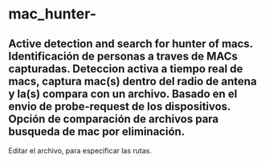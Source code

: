 # mac_hunter-
Active detection and search for hunter of macs.
Identificación de personas a traves de MACs capturadas.
Deteccion activa a tiempo real de macs, captura mac(s) dentro del radio de antena  y la(s) compara con un archivo.
Basado en el envio de probe-request de los dispositivos.
Opción de comparación de archivos para busqueda de mac por eliminación.
--------------------------
Editar el archivo, para especificar las rutas.

